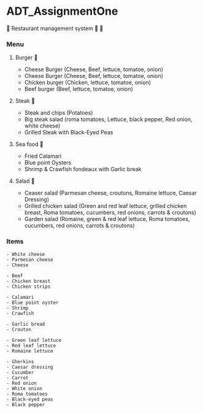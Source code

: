 # ADT_AssignmentOne
 :stew: Restaurant management system :pizza: :fries:

### **Menu**
1. Burger :hamburger:
    - Cheese Burger (Cheese, Beef, lettuce, tomatoe, onion)
    - Cheese Burger (Cheese, Beef, lettuce, tomatoe, onion)
    - Chicken burger (Chicken, lettuce, tomatoe, onion)
    - Beef burger (Beef, lettuce, tomatoe, onion)
			
2. Steak :meat_on_bone:
    - Steak and chips (Potatoes)
    - Big steak salad (roma tomatoes, Lettuce, black pepper, Red onion, white cheese)
    - Grilled Steak with Black-Eyed Peas

3. Sea food :fried_shrimp:
    - Fried Calamari
    - Blue point Oysters
    - Shrimp & Crawfish fondeaux with Garlic break
			
4. Salad :strawberry:
    - Ceaser salad (Parmesan cheese, croutons, Romaine lettuce, Caesar Dressing)
    - Grilled chicken salad (Green and red leaf lettuce, grilled chicken breast, Roma tomatoes, cucumbers, red onions, carrots & croutons)
    - Garden salad (Romaine, green & red leaf lettuce, Roma tomatoes, cucumbers, red onions, carrots & croutons)


### **Items**
    - White cheese 
    - Parmesan cheese
    - Cheese

    - Beef
    - Chicken breast
    - Chicken strips

    - Calamari
    - Blue point oyster
    - Shrimp
    - Crawfish

    - Garlic bread
    - Crouton

    - Green leaf lettuce
    - Red leaf lettuce
    - Romaine lettuce

    - Gherkins
    - Caesar dressing
    - Cucumber
    - Carrot
    - Red onion
    - White onion
    - Roma tomatoes
    - Black-eyed peas
    - Black pepper
